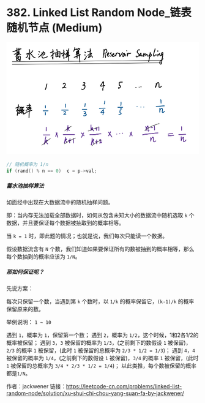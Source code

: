 # 382. Linked List Random Node_链表随机节点 (Medium)



![solve](https://raw.githubusercontent.com/KimmiGYH/LeetCode_Notes_Public/master/Section05_Solutions/0382_Linked%20List%20Random%20Node_%E9%93%BE%E8%A1%A8%E9%9A%8F%E6%9C%BA%E8%8A%82%E7%82%B9/solve.png)



```c++
// 随机概率为 1/n
if (rand() % n == 0)  c = p->val;
```



##### 蓄水池抽样算法

如面经中出现在大数据流中的随机抽样问题。

即：当内存无法加载全部数据时，如何从包含未知大小的数据流中随机选取 `k` 个数据，并且要保证每个数据被抽取到的概率相等。

当 `k = 1` 时，即此题的情况；也就是说，我们每次只能读一个数据。

假设数据流含有 `N` 个数，我们知道如果要保证所有的数被抽到的概率相等，那么每个数抽到的概率应该为 `1/N`。

##### 那如何保证呢？

先说方案：

每次只保留一个数，当遇到第 `k` 个数时，以 `1/k` 的概率保留它，`(k-1)/k` 的概率保留原来的数。

举例说明： `1 ~ 10`

遇到 `1`，概率为 `1`，保留第一个数；
遇到 `2`，概率为 `1/2`，这个时候，1和2各1/2的概率被保留；
遇到 `3`，`3` 被保留的概率为 `1/3`，(之前剩下的数假设 `1` 被保留)，`2/3` 的概率 `1` 被保留，(此时 `1` 被保留的总概率为 `2/3 * 1/2 = 1/3`)；
遇到 `4`，`4` 被保留的概率为 `1/4`，(之前剩下的数假设 `1` 被保留)，`3/4` 的概率 `1` 被保留，(此时 `1` 被保留的总概率为 `3/4 * 2/3 * 1/2 = 1/4`)；
以此类推，每个数被保留的概率都是`1/N`。

作者：jackwener
链接：https://leetcode-cn.com/problems/linked-list-random-node/solution/xu-shui-chi-chou-yang-suan-fa-by-jackwener/

